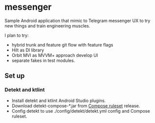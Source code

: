 # messenger
Sample Android application that mimic to Telegram messenger UX to try new things and train engineering muscles.

I plan to try:
* hybrid trunk and feature git flow with feature flags
* Hilt as DI library
* Orbit MVI as MVVM+ approach develop UI
* separate fakes in test modules.

## Set up

### Detekt and ktlint
* Install detekt and ktlint Android Studio plugins.
* Download detekt-compose-*.jar from [Compose ruleset](https://github.com/mrmans0n/compose-rules/releases) release.
* Config detekt to use ./config/detekt/detekt.yml config and Compose ruleset.

